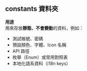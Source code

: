 ## constants 資料夾

**用途**  
用來存放**靜態、不會變動**的資料，例如：

- 測試帳號、密碼
- 預設顏色、字體、Icon 名稱
- API 路徑
- 枚舉（Enum）或常用對照表
- 本地化語系資料（i18n keys）
